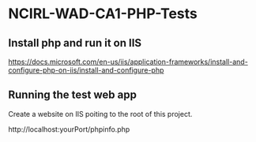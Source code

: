# NCIRL-WAD-CA1-PHP-Tests

## Install php and run it on IIS
https://docs.microsoft.com/en-us/iis/application-frameworks/install-and-configure-php-on-iis/install-and-configure-php

## Running the test web app
Create a website on IIS poiting to the root of this project.

http://localhost:yourPort/phpinfo.php
